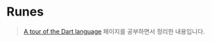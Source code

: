 # Runes

> [A tour of the Dart language](https://dart.dev/guides/language/language-tour) 페이지를 공부하면서 정리한 내용입니다.
